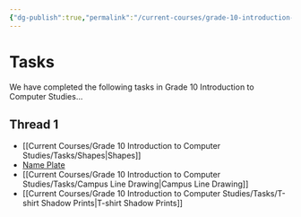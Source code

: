 ```yaml
---
{"dg-publish":true,"permalink":"/current-courses/grade-10-introduction-to-computer-studies/tasks/introduction/","dgHomeLink":false}
---
```


# Tasks
We have completed the following tasks in Grade 10 Introduction to Computer Studies...
## Thread 1
- [[Current Courses/Grade 10 Introduction to Computer Studies/Tasks/Shapes|Shapes]]
- [Name Plate](https://teaching.russellgordon.ca/tasks/name-plate/)
- [[Current Courses/Grade 10 Introduction to Computer Studies/Tasks/Campus Line Drawing|Campus Line Drawing]]
- [[Current Courses/Grade 10 Introduction to Computer Studies/Tasks/T-shirt Shadow Prints|T-shirt Shadow Prints]]